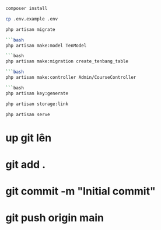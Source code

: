 

```bash
composer install
```
```bash
cp .env.example .env
```
```bash
php artisan migrate

```bash
php artisan make:model TenModel

```bash
php artisan make:migration create_tenbang_table

```bash
php artisan make:controller Admin/CourseController

```bash
php artisan key:generate
```

```bash
php artisan storage:link
```
```bash
php artisan serve
```

# up git lên
# git add .
# git commit -m "Initial commit"
# git push origin main

